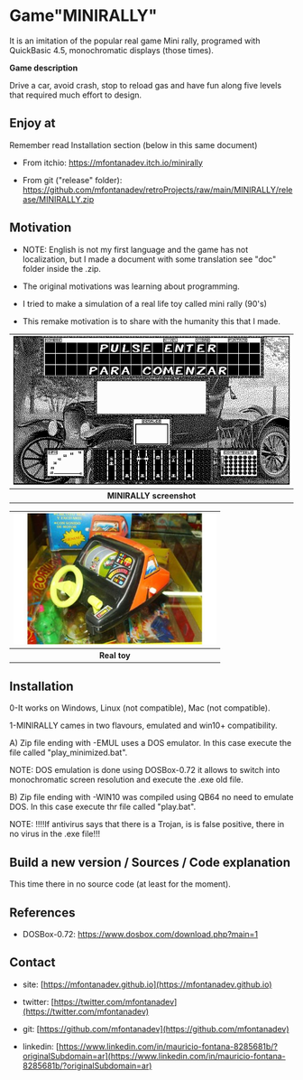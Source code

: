 # Game"MINIRALLY"

It is an imitation of the popular real game Mini rally, programed with QuickBasic 4.5, monochromatic displays (those times).

**Game description**

Drive a car, avoid crash, stop to reload gas and have fun along five levels that required much effort to design.

## Enjoy at

Remember read Installation section (below in this same document)

* From itchio: https://mfontanadev.itch.io/minirally

* From git ("release" folder): https://github.com/mfontanadev/retroProjects/raw/main/MINIRALLY/release/MINIRALLY.zip

## Motivation

- NOTE: English is not my first language and the game has not localization, but I made a document with some translation see "doc" folder inside the .zip.

- The original motivations was learning about programming.

- I tried to make a simulation of a real life toy called mini rally (90's)

- This remake motivation is to share with the humanity this that I made.

<table>
    <tr>
        <th width="720px" align="center">
        <img width="720px"
src="https://github.com/mfontanadev/retroProjects/raw/main/MINIRALLY/doc/game_screenshot.png">
        </th>
    </tr>
    <tr>
        <th align="center">
            MINIRALLY screenshot
        </th>
    </tr>
</table>

<table>
    <tr>
        <th width="360px" align="center">
        <img width="360px"
src="https://github.com/mfontanadev/retroProjects/raw/main/MINIRALLY/doc/real_toy_picture.jpg">
        </th>
    </tr>
    <tr>
        <th align="center">
            Real toy
        </th>
    </tr>
</table>

## Installation

0-It works on Windows, Linux (not compatible), Mac (not compatible).

1-MINIRALLY cames in two flavours, emulated and win10+ compatibility.

A) Zip file ending with -EMUL uses a DOS emulator. In this case execute the file called "play_minimized.bat".

NOTE: DOS emulation is done using DOSBox-0.72 it allows to switch into monochromatic screen resolution and execute the .exe old file.

B) Zip file ending with -WIN10 was compiled using QB64 no need to emulate DOS. In this case execute thr file called "play.bat".

NOTE: !!!!If antivirus says that there is a Trojan, is is false positive, there in no virus in the .exe file!!!

## Build a new version / Sources / Code explanation

This time there in no source code (at least for the moment).

## References

* DOSBox-0.72:  https://www.dosbox.com/download.php?main=1

## Contact

* site: [https://mfontanadev.github.io](https://mfontanadev.github.io)

* twitter: [https://twitter.com/mfontanadev](https://twitter.com/mfontanadev)

* git: [https://github.com/mfontanadev](https://github.com/mfontanadev)

* linkedin: [https://www.linkedin.com/in/mauricio-fontana-8285681b/?originalSubdomain=ar](https://www.linkedin.com/in/mauricio-fontana-8285681b/?originalSubdomain=ar)
